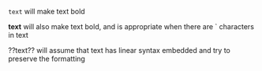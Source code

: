 

``text`` will make text bold

**text** will also make text bold, and is appropriate when there are \` characters in text




??text?? will assume that text has linear syntax embedded and try to preserve the formatting



